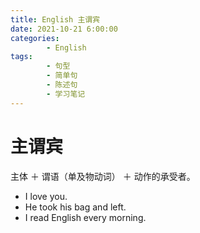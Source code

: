 ```yaml
---
title: English 主谓宾
date: 2021-10-21 6:00:00
categories:
        - English
tags:
        - 句型
        - 简单句
        - 陈述句
        - 学习笔记
---
```


# 主谓宾

主体 ＋ 谓语（单及物动词） ＋ 动作的承受者。

- I love you.
- He took his bag and left.
- I read English every morning.
